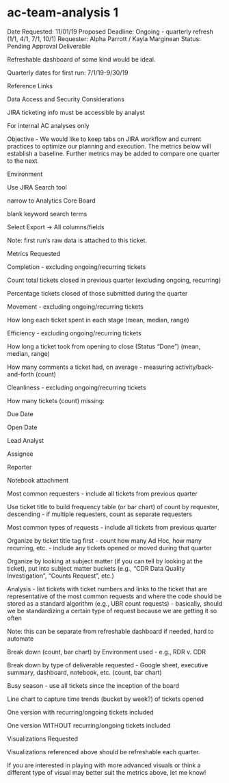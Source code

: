 # ac-team-analysis 1

Date Requested: 11/01/19
Proposed Deadline: Ongoing - quarterly refresh (1/1, 4/1, 7/1, 10/1)
Requester: Alpha Parrott / Kayla Marginean
Status: Pending Approval
Deliverable

Refreshable dashboard of some kind would be ideal.

Quarterly dates for first run: 7/1/19-9/30/19

Reference Links

Data Access and Security Considerations

JIRA ticketing info must be accessible by analyst

For internal AC analyses only

Objective - We would like to keep tabs on JIRA workflow and current practices to optimize our planning and execution. The metrics below will establish a baseline. Further metrics may be added to compare one quarter to the next.

Environment

Use JIRA Search tool

narrow to Analytics Core Board

blank keyword search terms

Select Export -> All columns/fields

Note: first run’s raw data is attached to this ticket.

Metrics Requested

Completion - excluding ongoing/recurring tickets

Count total tickets closed in previous quarter (excluding ongoing, recurring)

Percentage tickets closed of those submitted during the quarter

Movement  - excluding ongoing/recurring tickets

How long each ticket spent in each stage (mean, median, range)

Efficiency - excluding ongoing/recurring tickets

How long a ticket took from opening to close (Status “Done”) (mean, median, range)

How many comments a ticket had, on average - measuring activity/back-and-forth (count)

Cleanliness  - excluding ongoing/recurring tickets

How many tickets (count) missing:

Due Date

Open Date

Lead Analyst

Assignee

Reporter

Notebook attachment

Most common requesters - include all tickets from previous quarter

Use ticket title to build frequency table (or bar chart) of count by requester, descending - if multiple requesters, count as separate requesters

Most common types of requests - include all tickets from previous quarter

Organize by ticket title tag first - count how many Ad Hoc, how many recurring, etc. - include any tickets opened or moved during that quarter

Organize by looking at subject matter (if you can tell by looking at the ticket), put into subject matter buckets (e.g., “CDR Data Quality Investigation”, “Counts Request”, etc.)

Analysis - list tickets with ticket numbers and links to the ticket that are representative of the most common requests and where the code should be stored as a standard algorithm (e.g., UBR count requests) - basically, should we be standardizing a certain type of request because we are getting it so often

Note: this can be separate from refreshable dashboard if needed, hard to automate

Break down (count, bar chart) by Environment used - e.g., RDR v. CDR

Break down by type of deliverable requested - Google sheet, executive summary, dashboard, notebook, etc. (count, bar chart)

Busy season - use all tickets since the inception of the board

Line chart to capture time trends (bucket by week?) of tickets opened

One version with recurring/ongoing tickets included

One version WITHOUT recurring/ongoing tickets included

Visualizations Requested

Visualizations referenced above should be refreshable each quarter.

If you are interested in playing with more advanced visuals or think a different type of visual may better suit the metrics above, let me know!

 
